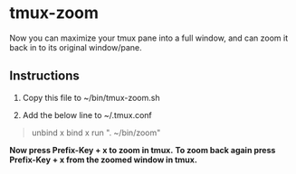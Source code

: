 tmux-zoom
=========

Now you can maximize your tmux pane into a full window, and can zoom it back in to its original window/pane.


Instructions
---------------------
1. Copy this file to ~/bin/tmux-zoom.sh

2. Add the below line to ~/.tmux.conf
  > unbind x
  > bind x run ". ~/bin/zoom"

**Now press Prefix-Key + x to zoom in tmux.**
**To zoom back again press Prefix-Key + x from the zoomed window in tmux.**
